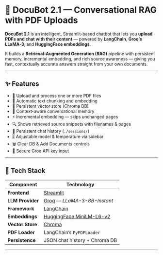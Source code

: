 # 🤖 DocuBot 2.1 — Conversational RAG with PDF Uploads

**DocuBot 2.1** is an intelligent, Streamlit-based chatbot that lets you **upload PDFs and chat with their content** — powered by **LangChain**, **Groq’s LLaMA-3**, and **HuggingFace embeddings**.

It builds a **Retrieval-Augmented Generation (RAG)** pipeline with persistent memory, incremental embedding, and rich source awareness — giving you fast, contextually accurate answers straight from your own documents.

---

## ✨ Features

- 📄 Upload and process one or more PDF files
- 🧩 Automatic text chunking and embedding
- 💾 Persistent vector store (Chroma DB)
- 🧠 Context-aware conversational memory
- ⚡ Incremental embedding — skips unchanged pages
- 🔍 Shows retrieved source snippets with filenames & pages
- 💬 Persistent chat history (`./sessions/`)
- 🎚 Adjustable model & temperature via sidebar
- 🗑 Clear DB & Add Documents controls
- 🔐 Secure Groq API key input

---

## 🧰 Tech Stack

| Component        | Technology                                                                                |
| ---------------- | ----------------------------------------------------------------------------------------- |
| **Frontend**     | [Streamlit](https://streamlit.io)                                                         |
| **LLM Provider** | [Groq](https://console.groq.com/) — _LLaMA-3-8B-Instant_                                  |
| **Framework**    | [LangChain](https://www.langchain.com/)                                                   |
| **Embeddings**   | [HuggingFace MiniLM-L6-v2](https://huggingface.co/sentence-transformers/all-MiniLM-l6-v2) |
| **Vector Store** | [Chroma](https://www.trychroma.com/)                                                      |
| **PDF Loader**   | LangChain’s `PyPDFLoader`                                                                 |
| **Persistence**  | JSON chat history + Chroma DB                                                             |

---
